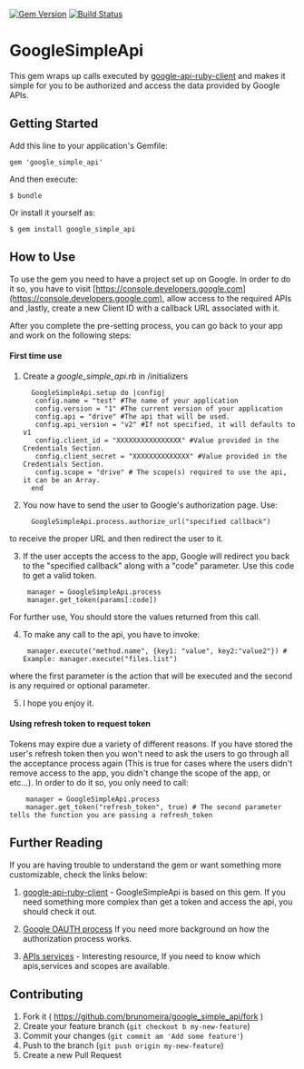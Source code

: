 [![Gem Version](https://badge.fury.io/rb/google_simple_api.svg)](http://badge.fury.io/rb/google_simple_api)
[![Build Status](https://travis-ci.org/brunomeira/google_simple_api.svg?branch=master)](https://travis-ci.org/brunomeira/google_simple_api)
# GoogleSimpleApi

This gem wraps up calls executed by [google-api-ruby-client](https://github.com/google/google-api-ruby-client)
and makes it simple for you to be authorized and access the data provided by Google APIs.

## Getting Started

Add this line to your application's Gemfile:

    gem 'google_simple_api'

And then execute:

    $ bundle

Or install it yourself as:

    $ gem install google_simple_api

## How to Use

To use the gem you need to have a project set up on Google. In order to do it so, you have to visit [https://console.developers.google.com](https://console.developers.google.com), allow access to the required APIs and ,lastly, create a new Client ID with a callback URL associated with it.

After you complete the pre-setting process, you can go back to your app and work on the following steps:

#### First time use
1. Create a *google_simple_api.rb* in /initializers

         GoogleSimpleApi.setup do |config|
          config.name = "test" #The name of your application
          config.version = "1" #The current version of your application
          config.api = "drive" #The api that will be used.
          config.api_version = "v2" #If not specified, it will defaults to v1
          config.client_id = "XXXXXXXXXXXXXXXX" #Value provided in the Credentials Section.
          config.client_secret = "XXXXXXXXXXXXXX" #Value provided in the Credentials Section.
          config.scope = "drive" # The scope(s) required to use the api, it can be an Array.
         end

2. You now have to send the user to Google's authorization page. Use:

         GoogleSimpleApi.process.authorize_url("specified callback")

to receive the proper URL and then redirect the user to it.

3. If the user accepts the access to the app, Google will redirect you back to the "specified callback" along with a "code" parameter. Use this code to get a valid token.

        manager = GoogleSimpleApi.process
        manager.get_token(params[:code])
For further use, You should store the values returned from this call.

4. To make any call to the api, you have to invoke:

        manager.execute("method.name", {key1: "value", key2:"value2"}) # Example: manager.execute("files.list")
where the first parameter is the action that will be executed and the second is any required or optional parameter.

5. I hope you enjoy it.

#### Using refresh token to request token

Tokens may expire due a variety of different reasons. If you have stored the user's refresh token then you won't need to ask
the users to go through all the acceptance process again (This is true for cases where the users didn't remove access to the app, you didn't change the scope of the app, or etc...). In order to do it so, you only need to call:

        manager = GoogleSimpleApi.process
        manager.get_token("refresh_token", true) # The second parameter tells the function you are passing a refresh_token

## Further Reading
If you are having trouble to understand the gem or want something more customizable, check the links below:

1. [google-api-ruby-client](https://github.com/google/google-api-ruby-client) - GoogleSimpleApi is based on this gem. If you need something more complex than get a token and access the api, you should check it out.

2. [Google OAUTH process](https://developers.google.com/accounts/docs/OAuth2WebServer)  If you need more background on how the authorization process works.

3. [APIs services](https://developers.google.com/apis-explorer) - Interesting resource, If you need to know which apis,services and scopes are available.

## Contributing

1. Fork it ( https://github.com/brunomeira/google_simple_api/fork )
2. Create your feature branch (`git checkout b my-new-feature`)
3. Commit your changes (`git commit am 'Add some feature'`)
4. Push to the branch (`git push origin my-new-feature`)
5. Create a new Pull Request
